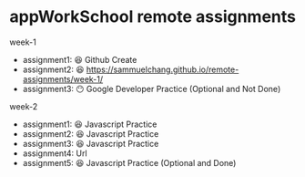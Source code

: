 # appWorkSchool remote assignments

week-1
  - assignment1: 😆 Github Create
  - assignment2: 😆 https://sammuelchang.github.io/remote-assignments/week-1/
  - assignment3: 😶 Google Developer Practice (Optional and Not Done)

week-2
  - assignment1: 😆 Javascript Practice
  - assignment2: 😆 Javascript Practice
  - assignment3: 😆 Javascript Practice
  - assignment4: Url
  - assignment5: 😆 Javascript Practice (Optional and Done)
